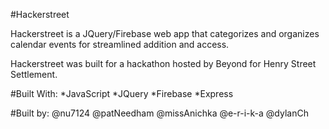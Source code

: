 #Hackerstreet

Hackerstreet is a JQuery/Firebase web app that categorizes and organizes calendar events for streamlined addition and access.

Hackerstreet was built for a hackathon hosted by Beyond for Henry Street Settlement.

#Built With:
*JavaScript
*JQuery
*Firebase
*Express

#Built by:
@nu7124
@patNeedham
@missAnichka
@e-r-i-k-a
@dylanCh
